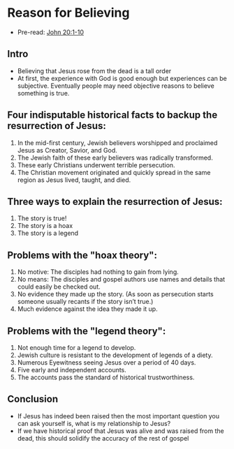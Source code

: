 # Reason for Believing

* Pre-read: [John 20:1-10](https://www.biblegateway.com/passage/?search=john+20%3A1-10&version=NLT)

## Intro

* Believing that Jesus rose from the dead is a tall order
* At first, the experience with God is good enough but experiences can be subjective.  Eventually people may need objective reasons to believe something is true.

## Four indisputable historical facts to backup the resurrection of Jesus:

1. In the mid-first century, Jewish believers worshipped and proclaimed Jesus as Creator, Savior, and God.
2. The Jewish faith of these early believers was radically transformed.
3. These early Christians underwent terrible persecution.
4. The Christian movement originated and quickly spread in the same region as Jesus lived, taught, and died.

## Three ways to explain the resurrection of Jesus:
1. The story is true!
2. The story is a hoax
3. The story is a legend

## Problems with the "hoax theory":

1. No motive: The disciples had nothing to gain from lying.
2. No means: The disciples and gospel authors use names and details that could easily be checked out.
3. No evidence they made up the story. (As soon as persecution starts someone usually recants if the story isn’t true.)
4. Much evidence against the idea they made it up.

## Problems with the "legend theory": 

1. Not enough time for a legend to develop.
2. Jewish culture is resistant to the development of legends of a diety.
3. Numerous Eyewitness seeing Jesus over a period of 40 days.
4. Five early and independent accounts.
5. The accounts pass the standard of historical trustworthiness.

## Conclusion

* If Jesus has indeed been raised then the most important question you can ask yourself is, what is my relationship to Jesus?
* If we have historical proof that Jesus was alive and was raised from the dead, this should solidify the accuracy of the rest of gospel


